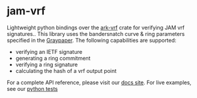 # jam-vrf

Lightweight python bindings over the [ark-vrf](https://crates.io/crates/ark-vrf) crate for verifying JAM vrf signatures.. This library uses the bandersnatch curve & ring parameters specified in the [Graypaper](https://graypaper.com/). The following capabilities are supported:

- verifying an IETF signature
- generating a ring commitment
- verifying a ring signature
- calculating the hash of a vrf output point

For a complete API reference, please visit our [docs site](https://zero-trust-collective.github.io/jam-vrf/jam_vrf.html). For live examples, see our [python tests](./python/tests/)